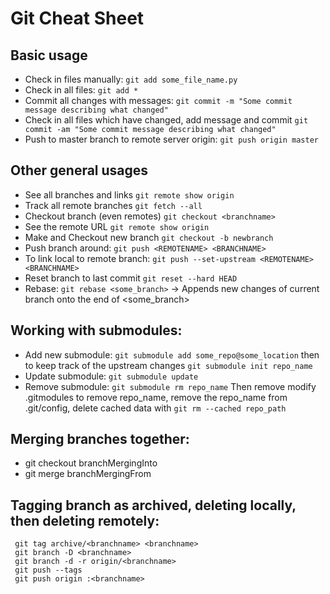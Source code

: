 # Git Cheat Sheet

## Basic usage
* Check in files manually: `git add some_file_name.py`
* Check in all files: `git add *`
* Commit all changes with messages: `git commit -m "Some commit message describing what changed"`
* Check in all files which have changed, add message and commit `git commit -am "Some commit message describing what changed"`
* Push to master branch to remote server origin: `git push origin master`

## Other general usages
* See all branches and links `git remote show origin`
* Track all remote branches `git fetch --all`
* Checkout branch (even remotes) `git checkout <branchname>`
* See the remote URL `git remote show origin`
* Make and Checkout new branch `git checkout -b newbranch`
* Push branch around: `git push <REMOTENAME> <BRANCHNAME>`
* To link local to remote branch: `git push --set-upstream <REMOTENAME> <BRANCHNAME>`
* Reset branch to last commit `git reset --hard HEAD`
* Rebase: `git rebase <some_branch>` -> Appends new changes of current branch onto the end of <some_branch>

## Working with submodules: 
* Add new submodule: `git submodule add some_repo@some_location` then to keep track of the upstream changes `git submodule init repo_name`
* Update submodule: `git submodule update`
* Remove submodule: `git submodule rm repo_name` Then remove modify .gitmodules to remove repo_name, remove the repo_name from .git/config, delete cached data with `git rm --cached repo_path`

## Merging branches together: 
* git checkout branchMergingInto
* git merge branchMergingFrom

## Tagging branch as archived, deleting locally, then deleting remotely:
```
 git tag archive/<branchname> <branchname>
 git branch -D <branchname>
 git branch -d -r origin/<branchname>
 git push --tags
 git push origin :<branchname>
```
